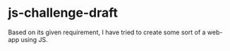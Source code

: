 # js-challenge-draft
Based on its given requirement, I have tried to create some sort of a web-app using JS.
